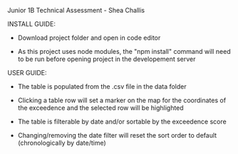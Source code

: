 Junior 1B Technical Assessment - Shea Challis

INSTALL GUIDE:

- Download project folder and open in code editor

- As this project uses node modules, the "npm install" command will need to be run before opening project in the developement server

USER GUIDE:

- The table is populated from the .csv file in the data folder

- Clicking a table row will set a marker on the map for the coordinates of the exceedence and the selected row will be highlighted

- The table is filterable by date and/or sortable by the exceedence score

- Changing/removing the date filter will reset the sort order to default (chronologically by date/time)
